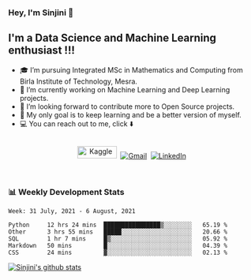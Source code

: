 ###  Hey, I'm Sinjini 🙋


## I'm a Data Science and Machine Learning enthusiast !!!

- 🎓 I’m pursuing Integrated MSc in Mathematics and Computing from Birla Institute of Technology, Mesra.
- 🔭 I’m currently working on Machine Learning and Deep Learning projects.
- 👀 I’m looking forward to contribute more to Open Source projects.
- 🥅 My only goal is to keep learning and be a better version of myself.
- 💻 You can reach out to me, click ⬇️ 
<p align="center">
<br>
<a href="https://www.kaggle.com/sinjinir1999"><img src="https://www.kaggle.com/static/images/site-logo.png" alt="Kaggle" width = "80px" height = "25px"/></a>&nbsp;
<a href="mailto:sinjiniroy1999@gmail.com"><img src="https://img.shields.io/badge/gmail-%23D14836.svg?&style=for-the-badge&logo=gmail&logoColor=white" alt="Gmail"/></a>&nbsp;
<a href="https://www.linkedin.com/in/sinjini-roy-5870bb158/"><img src="https://img.shields.io/badge/linkedin-%230077B5.svg?&style=for-the-badge&logo=linkedin&logoColor=white" alt="LinkedIn" /></a>&nbsp;
</p>
<br>

### 📊 Weekly Development Stats
<!--START_SECTION:waka-->
```text
Week: 31 July, 2021 - 6 August, 2021

Python     12 hrs 24 mins  ████████████████▒░░░░░░░░   65.19 % 
Other      3 hrs 55 mins   █████░░░░░░░░░░░░░░░░░░░░   20.66 % 
SQL        1 hr 7 mins     █▒░░░░░░░░░░░░░░░░░░░░░░░   05.92 % 
Markdown   50 mins         █░░░░░░░░░░░░░░░░░░░░░░░░   04.39 % 
CSS        24 mins         ▓░░░░░░░░░░░░░░░░░░░░░░░░   02.13 % 
```
<!--END_SECTION:waka-->

<a href="https://github.com/sinjinir1999/github-readme-stats">
  <img align="center" src="https://github-readme-stats.vercel.app/api?username=sinjinir1999&count_private=true&hide=prs,issues,contribs,stars&show_icons=true&theme=dark" alt="Sinjini's github stats" />
</a>
